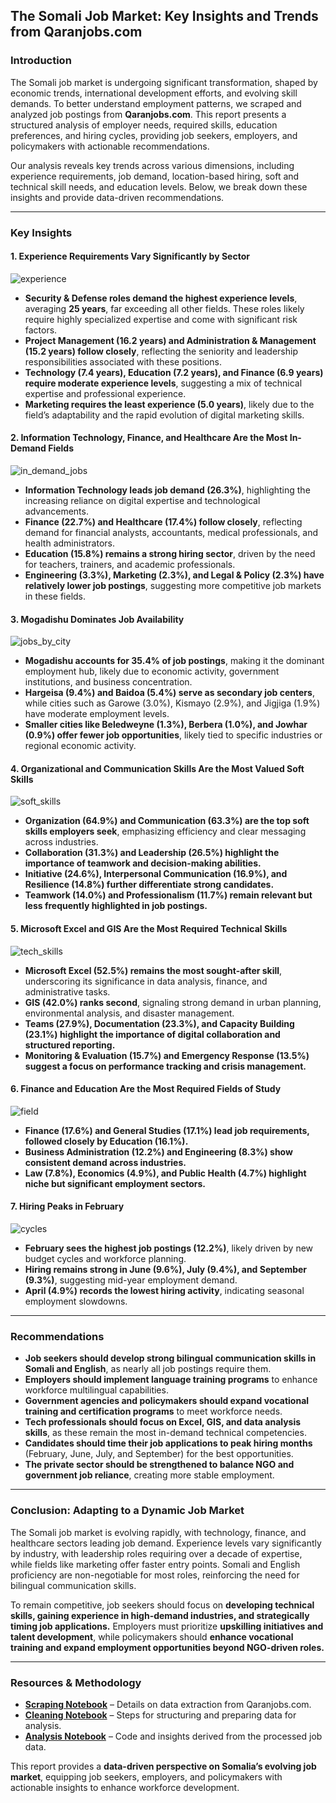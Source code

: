 ## **The Somali Job Market: Key Insights and Trends from Qaranjobs.com**

### Introduction

The Somali job market is undergoing significant transformation, shaped by economic trends, international development efforts, and evolving skill demands. To better understand employment patterns, we scraped and analyzed job postings from **Qaranjobs.com**. This report presents a structured analysis of employer needs, required skills, education preferences, and hiring cycles, providing job seekers, employers, and policymakers with actionable recommendations.

Our analysis reveals key trends across various dimensions, including experience requirements, job demand, location-based hiring, soft and technical skill needs, and education levels. Below, we break down these insights and provide data-driven recommendations.

---

### Key Insights

#### 1. Experience Requirements Vary Significantly by Sector

![experience](images/avg_experience.png) 

- **Security & Defense roles demand the highest experience levels**, averaging **25 years**, far exceeding all other fields. These roles likely require highly specialized expertise and come with significant risk factors.
- **Project Management (16.2 years) and Administration & Management (15.2 years) follow closely**, reflecting the seniority and leadership responsibilities associated with these positions.
- **Technology (7.4 years), Education (7.2 years), and Finance (6.9 years) require moderate experience levels**, suggesting a mix of technical expertise and professional experience.
- **Marketing requires the least experience (5.0 years)**, likely due to the field’s adaptability and the rapid evolution of digital marketing skills.

#### 2. Information Technology, Finance, and Healthcare Are the Most In-Demand Fields

![in_demand_jobs](images/demand_jobs.png)

- **Information Technology leads job demand (26.3%)**, highlighting the increasing reliance on digital expertise and technological advancements.
- **Finance (22.7%) and Healthcare (17.4%) follow closely**, reflecting demand for financial analysts, accountants, medical professionals, and health administrators.
- **Education (15.8%) remains a strong hiring sector**, driven by the need for teachers, trainers, and academic professionals.
- **Engineering (3.3%), Marketing (2.3%), and Legal & Policy (2.3%) have relatively lower job postings**, suggesting more competitive job markets in these fields.

#### 3. Mogadishu Dominates Job Availability

![jobs_by_city](images/jobs_cities.png)


- **Mogadishu accounts for 35.4% of job postings**, making it the dominant employment hub, likely due to economic activity, government institutions, and business concentration.
- **Hargeisa (9.4%) and Baidoa (5.4%) serve as secondary job centers**, while cities such as Garowe (3.0%), Kismayo (2.9%), and Jigjiga (1.9%) have moderate employment levels.
- **Smaller cities like Beledweyne (1.3%), Berbera (1.0%), and Jowhar (0.9%) offer fewer job opportunities**, likely tied to specific industries or regional economic activity.

#### 4. Organizational and Communication Skills Are the Most Valued Soft Skills

![soft_skills](images/soft_skills.png)

- **Organization (64.9%) and Communication (63.3%) are the top soft skills employers seek**, emphasizing efficiency and clear messaging across industries.
- **Collaboration (31.3%) and Leadership (26.5%) highlight the importance of teamwork and decision-making abilities.**
- **Initiative (24.6%), Interpersonal Communication (16.9%), and Resilience (14.8%) further differentiate strong candidates.**
- **Teamwork (14.0%) and Professionalism (11.7%) remain relevant but less frequently highlighted in job postings.**

#### 5. Microsoft Excel and GIS Are the Most Required Technical Skills

![tech_skills](images/tech_skills.png) 

- **Microsoft Excel (52.5%) remains the most sought-after skill**, underscoring its significance in data analysis, finance, and administrative tasks.
- **GIS (42.0%) ranks second**, signaling strong demand in urban planning, environmental analysis, and disaster management.
- **Teams (27.9%), Documentation (23.3%), and Capacity Building (23.1%) highlight the importance of digital collaboration and structured reporting.**
- **Monitoring & Evaluation (15.7%) and Emergency Response (13.5%) suggest a focus on performance tracking and crisis management.**

#### 6. Finance and Education Are the Most Required Fields of Study

![field](images/study_fields.png) 

- **Finance (17.6%) and General Studies (17.1%) lead job requirements, followed closely by Education (16.1%).**
- **Business Administration (12.2%) and Engineering (8.3%) show consistent demand across industries.**
- **Law (7.8%), Economics (4.9%), and Public Health (4.7%) highlight niche but significant employment sectors.**

#### 7. Hiring Peaks in February

![cycles](images/monthly_jobs.png) 

- **February sees the highest job postings (12.2%)**, likely driven by new budget cycles and workforce planning.
- **Hiring remains strong in June (9.6%), July (9.4%), and September (9.3%)**, suggesting mid-year employment demand.
- **April (4.9%) records the lowest hiring activity**, indicating seasonal employment slowdowns.

---

### Recommendations

- **Job seekers should develop strong bilingual communication skills in Somali and English**, as nearly all job postings require them.
- **Employers should implement language training programs** to enhance workforce multilingual capabilities.
- **Government agencies and policymakers should expand vocational training and certification programs** to meet workforce needs.
- **Tech professionals should focus on Excel, GIS, and data analysis skills**, as these remain the most in-demand technical competencies.
- **Candidates should time their job applications to peak hiring months** (February, June, July, and September) for the best opportunities.
- **The private sector should be strengthened to balance NGO and government job reliance**, creating more stable employment.

---

### Conclusion: Adapting to a Dynamic Job Market

The Somali job market is evolving rapidly, with technology, finance, and healthcare sectors leading job demand. Experience levels vary significantly by industry, with leadership roles requiring over a decade of expertise, while fields like marketing offer faster entry points. Somali and English proficiency are non-negotiable for most roles, reinforcing the need for bilingual communication skills. 

To remain competitive, job seekers should focus on **developing technical skills, gaining experience in high-demand industries, and strategically timing job applications.** Employers must prioritize **upskilling initiatives and talent development**, while policymakers should **enhance vocational training and expand employment opportunities beyond NGO-driven roles.**

---

### **Resources & Methodology**

- **[Scraping Notebook](scraping-notebook-link)** – Details on data extraction from Qaranjobs.com.
- **[Cleaning Notebook](cleaning-notebook-link)** – Steps for structuring and preparing data for analysis.
- **[Analysis Notebook](analysis-notebook-link)** – Code and insights derived from the processed job data.

This report provides a **data-driven perspective on Somalia’s evolving job market**, equipping job seekers, employers, and policymakers with actionable insights to enhance workforce development.

